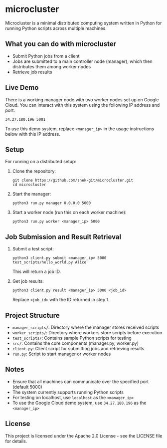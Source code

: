 # microcluster

Microcluster is a minimal distributed computing system written in Python for running Python scripts across multiple machines.

## What you can do with microcluster

- Submit Python jobs from a client
- Jobs are submitted to a main controller node (manager), which then distributes them among worker nodes
- Retrieve job results

## Live Demo

There is a working manager node with two worker nodes set up on Google Cloud. You can interact with this system using the following IP address and port:

```
34.27.180.196 5001
```

To use this demo system, replace `<manager_ip>` in the usage instructions below with this IP address.

## Setup

For running on a distributed setup:

1. Clone the repository:
   ```
   git clone https://github.com/snek-git/microcluster.git
   cd microcluster
   ```

2. Start the manager:
   ```
   python3 run.py manager 0.0.0.0 5000
   ```

3. Start a worker node (run this on each worker machine):
   ```
   python3 run.py worker <manager_ip> 5000
   ```

## Job Submission and Result Retrieval

1. Submit a test script:
   ```
   python3 client.py submit <manager_ip> 5000 test_scripts/hello_world.py Alice
   ```
   This will return a job ID.

2. Get job results:
   ```
   python3 client.py result <manager_ip> 5000 <job_id>
   ```
   Replace `<job_id>` with the ID returned in step 1.

## Project Structure

- `manager_scripts/`: Directory where the manager stores received scripts
- `worker_scripts/`: Directory where workers store scripts before execution
- `test_scripts/`: Contains sample Python scripts for testing
- `src/`: Contains the core components (manager.py, worker.py)
- `client.py`: Client script for submitting jobs and retrieving results
- `run.py`: Script to start manager or worker nodes

## Notes

- Ensure that all machines can communicate over the specified port (default 5000)
- The system currently supports running Python scripts
- For testing on localhost, use `localhost` as the `<manager_ip>`
- To use the Google Cloud demo system, use `34.27.180.196` as the `<manager_ip>`

## License

This project is licensed under the Apache 2.0 License - see the LICENSE file for details.

